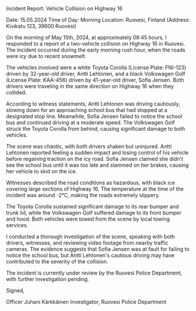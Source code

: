 Incident Report: Vehicle Collision on Highway 16

Date: 15.05.2024
Time of Day: Morning
Location: Ruovesi, Finland (Address: Kivikatu 123, 39600 Ruovesi)

On the morning of May 15th, 2024, at approximately 08:45 hours, I responded to a report of a two-vehicle collision on Highway 16 in Ruovesi. The incident occurred during the early morning rush hour, when the roads were icy due to recent snowmelt.

The vehicles involved were a white Toyota Corolla (License Plate: FNI-123) driven by 32-year-old driver, Antti Lehtonen, and a black Volkswagen Golf (License Plate: KAA-456) driven by 41-year-old driver, Sofia Jensen. Both drivers were traveling in the same direction on Highway 16 when they collided.

According to witness statements, Antti Lehtonen was driving cautiously, slowing down for an approaching school bus that had stopped at a designated stop line. Meanwhile, Sofia Jensen failed to notice the school bus and continued driving at a moderate speed. The Volkswagen Golf struck the Toyota Corolla from behind, causing significant damage to both vehicles.

The scene was chaotic, with both drivers shaken but uninjured. Antti Lehtonen reported feeling a sudden impact and losing control of his vehicle before regaining traction on the icy road. Sofia Jensen claimed she didn't see the school bus until it was too late and slammed on her brakes, causing her vehicle to skid on the ice.

Witnesses described the road conditions as hazardous, with black ice covering large sections of Highway 16. The temperature at the time of the incident was around -2°C, making the roads extremely slippery.

The Toyota Corolla sustained significant damage to its rear bumper and trunk lid, while the Volkswagen Golf suffered damage to its front bumper and hood. Both vehicles were towed from the scene by local towing services.

I conducted a thorough investigation of the scene, speaking with both drivers, witnesses, and reviewing video footage from nearby traffic cameras. The evidence suggests that Sofia Jensen was at fault for failing to notice the school bus, but Antti Lehtonen's cautious driving may have contributed to the severity of the collision.

The incident is currently under review by the Ruovesi Police Department, with further investigation pending.

Signed,

Officer Juhani Kärkkäinen
Investigator, Ruovesi Police Department